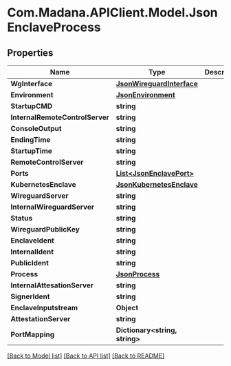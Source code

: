 
# Com.Madana.APIClient.Model.JsonEnclaveProcess

## Properties

Name | Type | Description | Notes
------------ | ------------- | ------------- | -------------
**WgInterface** | [**JsonWireguardInterface**](JsonWireguardInterface.md) |  | [optional] 
**Environment** | [**JsonEnvironment**](JsonEnvironment.md) |  | [optional] 
**StartupCMD** | **string** |  | [optional] 
**InternalRemoteControlServer** | **string** |  | [optional] 
**ConsoleOutput** | **string** |  | [optional] 
**EndingTime** | **string** |  | [optional] 
**StartupTime** | **string** |  | [optional] 
**RemoteControlServer** | **string** |  | [optional] 
**Ports** | [**List&lt;JsonEnclavePort&gt;**](JsonEnclavePort.md) |  | [optional] 
**KubernetesEnclave** | [**JsonKubernetesEnclave**](JsonKubernetesEnclave.md) |  | [optional] 
**WireguardServer** | **string** |  | [optional] 
**InternalWireguardServer** | **string** |  | [optional] 
**Status** | **string** |  | [optional] 
**WireguardPublicKey** | **string** |  | [optional] 
**EnclaveIdent** | **string** |  | [optional] 
**InternalIdent** | **string** |  | [optional] 
**PublicIdent** | **string** |  | [optional] 
**Process** | [**JsonProcess**](JsonProcess.md) |  | [optional] 
**InternalAttesationServer** | **string** |  | [optional] 
**SignerIdent** | **string** |  | [optional] 
**EnclaveInputstream** | **Object** |  | [optional] 
**AttestationServer** | **string** |  | [optional] 
**PortMapping** | **Dictionary&lt;string, string&gt;** |  | [optional] 

[[Back to Model list]](../README.md#documentation-for-models)
[[Back to API list]](../README.md#documentation-for-api-endpoints)
[[Back to README]](../README.md)

